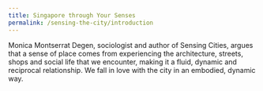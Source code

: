 ```yaml
---
title: Singapore through Your Senses
permalink: /sensing-the-city/introduction
---
```




Monica Montserrat Degen, sociologist and author of Sensing Cities, argues that a sense of place comes from experiencing the architecture, streets, shops and social life that we encounter, making it a fluid, dynamic and reciprocal relationship. We fall in love with the city in an embodied, dynamic way.